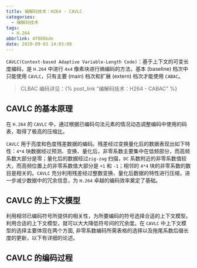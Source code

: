 ```yaml
---
title: 编解码技术：H264 - CAVLC
categories:
  - 编解码技术
tags:
  - H.264
abbrlink: 4f888bde
date: 2020-09-03 14:03:08
---
```

`CAVLC(Context-based Adaptive Variable-Length Code)`：基于上下文的可变长度编码，是 `H.264` 中进行 `4x4` 像素块进行熵编码的方法，基本 (baseline) 档次中只能使用 `CAVLC`，只有主要 (main) 档次和扩展 (extern) 档次才能使用 `CABAC`。

<!-- more -->

> CLBAC 编码详见：{% post_link "编解码技术：H264 - CABAC" %}

## CAVLC 的基本原理

在 `H.264` 的 `CAVLC` 中，通过根据已编码句法元素的情况动态调整编码中使用的码表，取得了极高的压缩比。

`CAVLC` 用于亮度和色度残差数据的编码。残差经过变换量化后的数据表现出如下特性：`4*4` 块数据经过预测、变换、量化后，非零系数主要集中在低频部分，而高频系数大部分是零；量化后的数据经过`zig-zag` 扫描，`DC` 系数附近的非零系数值较大，而高频位置上的非零系数值大部分是 `+1` 和
`-1`；相邻的 `4*4` 块的非零系数的数目是相关的。`CAVLC` 充分利用残差经过整数变换、量化后数据的特性进行压缩，进一步减少数据中的冗余信息，为 `H.264` 卓越的编码效率奠定了基础。

## CAVLC 的上下文模型

利用相邻已编码符号所提供的相关性，为所要编码的符号选择合适的上下文模型。利用合适的上下文模型，就可以大大降低符号间的冗余度。在 `CAVLC` 中上下文模型的选择主要体现在两个方面, 非零系数编码所需表格的选择以及拖尾系数后缀长度的更新，以下有详细的论述。

## CAVLC 的编码过程
